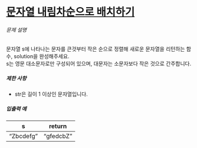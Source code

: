 <h1><a href= "https://programmers.co.kr/learn/courses/30/lessons/12917">문자열 내림차순으로 배치하기</a></h1>

<h6>문제 설명</h6>
<p>문자열 s에 나타나는 문자를 큰것부터 작은 순으로 정렬해 새로운 문자열을 리턴하는 함수, solution을 완성해주세요.<br>
s는 영문 대소문자로만 구성되어 있으며, 대문자는 소문자보다 작은 것으로 간주합니다.</p>

<h5>제한 사항</h5>

<ul>
<li>str은 길이 1 이상인 문자열입니다.</li>
</ul>

<h5>입출력 예</h5>
<table class="table">
        <thead><tr>
<th>s</th>
<th>return</th>
</tr>
</thead>
        <tbody><tr>
<td><q>Zbcdefg</q></td>
<td><q>gfedcbZ</q></td>
</tr>
</tbody>
</table>
